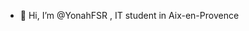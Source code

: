 - 👋 Hi, I’m @YonahFSR , IT student in Aix-en-Provence
<!---
YonahFSR/YonahFSR is a ✨ special ✨ repository because its `README.md` (this file) appears on your GitHub profile.
You can click the Preview link to take a look at your changes.
--->
